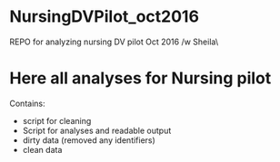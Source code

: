 # NursingDVPilot_oct2016
REPO for analyzing nursing DV pilot Oct 2016 /w Sheila\

# Here all analyses for Nursing pilot

Contains:

* script for cleaning
* Script for analyses and readable output
* dirty data (removed any identifiers)
* clean data